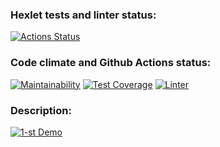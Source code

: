 ### Hexlet tests and linter status:

[![Actions Status](https://github.com/heXile/frontend-project-lvl2/workflows/hexlet-check/badge.svg)](https://github.com/heXile/frontend-project-lvl2/actions)

### Code climate and Github Actions status:

[![Maintainability](https://api.codeclimate.com/v1/badges/13299e864e73b5b6e966/maintainability)](https://codeclimate.com/github/heXile/frontend-project-lvl2/maintainability)
[![Test Coverage](https://api.codeclimate.com/v1/badges/a99a88d28ad37a79dbf6/test_coverage)](https://codeclimate.com/github/heXile/frontend-project-lvl2/test_coverage)
[![Linter](https://github.com/heXile/frontend-project-lvl2/actions/workflows/frontend-project-lvl2.yml/badge.svg)](https://github.com/heXile/frontend-project-lvl2/actions)

### Description:

[![1-st Demo](https://asciinema.org/a/D02zey5OJGlGl9vJZq6USgx1o.svg)](https://asciinema.org/a/D02zey5OJGlGl9vJZq6USgx1o)
